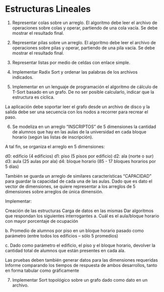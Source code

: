 # Estructuras Lineales

1. Representar colas sobre un arreglo. El algoritmo debe leer el archivo de operaciones sobre colas y operar, partiendo de una cola vacía. Se debe mostrar el resultado final.

2. Representar pilas sobre un arreglo. El algoritmo debe leer el archivo de operaciones sobre pilas y operar, partiendo de una pila vacía. Se debe mostrar el resultado final.

3. Representar listas por medio de celdas con enlace simple.

4. Implementar Radix Sort y ordenar las palabras de los archivos indicados.

5. Implementar en un lenguaje de programación el algoritmo de cálculo de T-Sort basado en un grafo. De no ser posible calcularlo, indicar que la estructura es cíclica.

La aplicación debe soportar leer el grafo desde un archivo de disco y la salida debe ser una secuencia con los nodos a recorrer para recrear el paso.

6. Se modeliza en un arreglo “INSCRIPTOS” de 5 dimensiones la cantidad de alumnos que hay en las aulas de la universidad en cada bloque horario (según las listas de inscripción).

A tal fin, se organiza el arreglo en 5 dimensiones:

d0: edificio (4 edificios)
d1: piso (5 pisos por edificio) 
d2: ala (norte o sur) 
d3: aula (25 aulas por ala) 
d4: bloque horario (85 - 17 bloques horarios por 5 días) 


También se guarda un arreglo de similares características “CAPACIDAD” para guardar la capacidad de cada una de las aulas. Dado que es dato el vector de dimensiones, se quiere representar a los arreglos de 5 dimensiones sobre arreglos de única dimensión.

 Implementar: 

Creación de las estructuras 
Carga de datos en las mismas 
Dar algoritmos que respondan los siguientes interrogantes 
a. Cuál es el aula/bloque horario con mayor porcentaje de ocupación 

b. Promedio de alumnos por piso en un bloque horario pasado como parámetro (entre todos los edificios – sólo 5 promedios) 

c. Dado como parámetro el edificio, el piso y el bloque horario, devolver la cantidad total de alumnos que están presentes en cada ala. 


Las pruebas deben también generar datos para las dimensiones requeridas 
Informe comparando los tiempos de respuesta de ambos desarrollos, tanto en forma tabular como gráficamente

7. Implementar Sort topológico sobre un grafo dado como dato en un archivo.
